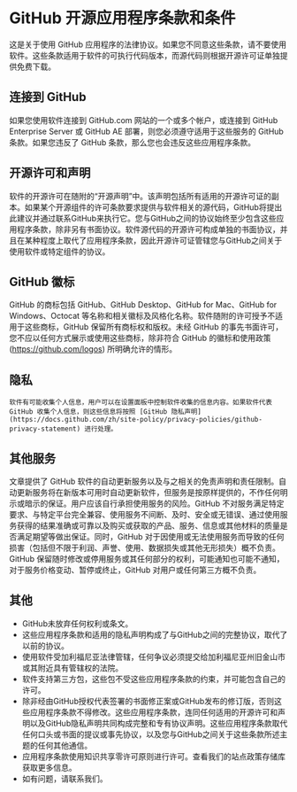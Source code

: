 # GitHub 开源应用程序条款和条件

这是关于使用 GitHub 应用程序的法律协议。如果您不同意这些条款，请不要使用软件。这些条款适用于软件的可执行代码版本，而源代码则根据开源许可证单独提供免费下载。

## [](https://docs.github.com/zh/site-policy/github-terms/github-open-source-applications-terms-and-conditions#connecting-to-github)连接到 GitHub

如果您使用软件连接到 GitHub.com 网站的一个或多个帐户，或连接到 GitHub Enterprise Server 或 GitHub AE 部署，则您必须遵守适用于这些服务的 GitHub 条款。如果您违反了 GitHub 条款，那么您也会违反这些应用程序条款。

## [](https://docs.github.com/zh/site-policy/github-terms/github-open-source-applications-terms-and-conditions#open-source-licenses-and-notices)开源许可和声明

软件的开源许可在随附的“开源声明”中。该声明包括所有适用的开源许可证的副本。如果某个开源组件的许可条款要求提供与软件相关的源代码，GitHub将提出此建议并通过联系GitHub来执行它。您与GitHub之间的协议始终至少包含这些应用程序条款，除非另有书面协议。软件源代码的开源许可构成单独的书面协议，并且在某种程度上取代了应用程序条款，因此开源许可证管辖您与GitHub之间关于使用软件或特定组件的协议。

## [](https://docs.github.com/zh/site-policy/github-terms/github-open-source-applications-terms-and-conditions#githubs-logos)GitHub 徽标

GitHub 的商标包括 GitHub、GitHub Desktop、GitHub for Mac、GitHub for Windows、Octocat 等名称和相关徽标及风格化名称。软件随附的许可授予不适用于这些商标，GitHub 保留所有商标权和版权。未经 GitHub 的事先书面许可，您不应以任何方式展示或使用这些商标，除非符合 GitHub 的徽标和使用政策 (<https://github.com/logos>) 所明确允许的情形。

## [](https://docs.github.com/zh/site-policy/github-terms/github-open-source-applications-terms-and-conditions#privacy)隐私

    软件有可能收集个人信息，用户可以在设置面板中控制软件收集的信息内容。如果软件代表 GitHub 收集个人信息，则这些信息将按照 [GitHub 隐私声明](https://docs.github.com/zh/site-policy/privacy-policies/github-privacy-statement) 进行处理。

## [](https://docs.github.com/zh/site-policy/github-terms/github-open-source-applications-terms-and-conditions#additional-services)其他服务

文章提供了 GitHub 软件的自动更新服务以及与之相关的免责声明和责任限制。自动更新服务将在新版本可用时自动更新软件，但服务是按原样提供的，不作任何明示或暗示的保证。用户应该自行承担使用服务的风险。GitHub 不对服务满足特定要求、与特定平台完全兼容、使用服务不间断、及时、安全或无错误、通过使用服务获得的结果准确或可靠以及购买或获取的产品、服务、信息或其他材料的质量是否满足期望等做出保证。同时，GitHub 对于因使用或无法使用服务而导致的任何损害（包括但不限于利润、声誉、使用、数据损失或其他无形损失）概不负责。GitHub 保留随时修改或停用服务或其任何部分的权利，可能通知也可能不通知，对于服务价格变动、暂停或终止，GitHub 对用户或任何第三方概不负责。

## [](https://docs.github.com/zh/site-policy/github-terms/github-open-source-applications-terms-and-conditions#miscellanea)其他

*   GitHub未放弃任何权利或条文。
*   这些应用程序条款和适用的隐私声明构成了与GitHub之间的完整协议，取代了以前的协议。
*   使用软件受加利福尼亚法律管辖，任何争议必须提交给加利福尼亚州旧金山市或其附近具有管辖权的法院。
*   软件支持第三方包，这些包不受这些应用程序条款的约束，并可能包含自己的许可。
*   除非经由GitHub授权代表签署的书面修正案或GitHub发布的修订版，否则这些应用程序条款不得修改。这些应用程序条款，连同任何适用的开源许可和声明以及GitHub隐私声明共同构成完整和专有协议声明。这些应用程序条款取代任何口头或书面的提议或事先协议，以及您与GitHub之间关于这些条款所述主题的任何其他通信。
*   应用程序条款使用知识共享零许可原则进行许可。查看我们的站点政策存储库获取更多信息。
*   如有问题，请联系我们。
